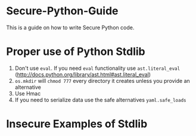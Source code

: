 Secure-Python-Guide
===================

This is a guide on how to write Secure Python code. 


Proper use of Python Stdlib
===========================

1. Don't use `eval`. If you need `eval` functionality use `ast.literal_eval` (http://docs.python.org/library/ast.html#ast.literal_eval)
1. `os.mkdir` will `chmod 777` every directory it creates unless you provide an alternative
1. Use Hmac
1. If you need to serialize data use the safe alternatives `yaml.safe_loads`

Insecure Examples of Stdlib 
===========================





